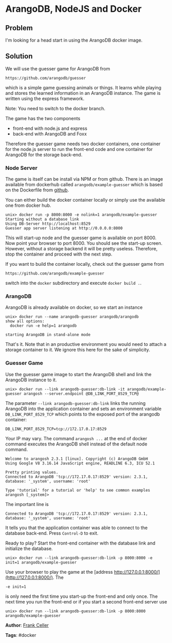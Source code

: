 # ArangoDB, NodeJS and Docker

## Problem

I'm looking for a head start in using the ArangoDB docker image.

## Solution

We will use the guesser game for ArangoDB from

    https://github.com/arangodb/guesser

which is a simple game guessing animals or things. It learns while playing
and stores the learned information in an ArangoDB instance. The game is written using the
express framework. 

Note: You need to switch to the docker branch.  

The game has the two components

* front-end with node.js and express
* back-end with ArangoDB and Foxx

Therefore the guesser game needs two docker containers, one container for the node.js
server to run the front-end code and one container for ArangoDB for the storage back-end.

### Node Server

The game is itself can be install via NPM or from github. There is an image available from
dockerhub called `arangodb/example-guesser` which is based on the Dockerfile
from [github](https://raw.githubusercontent.com/arangodb/guesser/docker/docker/Dockerfile).

You can either build the docker container locally or simply use the available one from
docker hub.

    unix> docker run -p 8000:8000 -e nolink=1 arangodb/example-guesser
    Starting without a database link
    Using DB-Server http://localhost:8529
    Guesser app server listening at http://0.0.0.0:8000

This will start-up node and the guesser game is available on port 8000. Now point your
browser to port 8000. You should see the start-up screen. However, without a storage
backend it will be pretty useless. Therefore, stop the container and proceed with the next
step.

If you want to build the container locally, check out the guesser game from

    https://github.com/arangodb/example-guesser

switch into the `docker` subdirectory and execute `docker build .`.

### ArangoDB

ArangoDB is already available on docker, so we start an instance

    unix> docker run --name arangodb-guesser arangodb/arangodb
    show all options:
      docker run -e help=1 arangodb

    starting ArangoDB in stand-alone mode

That's it. Note that in an productive environment you would need to attach a storage
container to it. We ignore this here for the sake of simplicity.

### Guesser Game

Use the guesser game image to start the ArangoDB shell and link the ArangoDB instance to
it.

    unix> docker run --link arangodb-guesser:db-link -it arangodb/example-guesser arangosh --server.endpoint @DB_LINK_PORT_8529_TCP@

The parameter `--link arangodb-guesser:db-link` links the running ArangoDB into the
application container and sets an environment variable `DB_LINK_PORT_8529_TCP` which
points to the exposed port of the arangodb container:

    DB_LINK_PORT_8529_TCP=tcp://172.17.0.17:8529

Your IP may vary. The command `arangosh ...` at the end of docker command executes the
ArangoDB shell instead of the default node command.

    Welcome to arangosh 2.3.1 [linux]. Copyright (c) ArangoDB GmbH
    Using Google V8 3.16.14 JavaScript engine, READLINE 6.3, ICU 52.1
    
    Pretty printing values.
    Connected to ArangoDB 'tcp://172.17.0.17:8529' version: 2.3.1, database: '_system', username: 'root'
    
    Type 'tutorial' for a tutorial or 'help' to see common examples
    arangosh [_system]> 

The important line is

    Connected to ArangoDB 'tcp://172.17.0.17:8529' version: 2.3.1, database: '_system', username: 'root'

It tells you that the application container was able to connect to the database
back-end. Press `Control-D` to exit.

Ready to play? Start the front-end container with the database link and initialize the database.

    unix> docker run --link arangodb-guesser:db-link -p 8000:8000 -e init=1 arangodb/example-guesser

Use your browser to play the game at the [address http://127.0.0.1:8000/](http://127.0.0.1:8000/).
The

    -e init=1

is only need the first time you start-up the front-end and only once. The next time you
run the front-end or if you start a second front-end server use

    unix> docker run --link arangodb-guesser:db-link -p 8000:8000 arangodb/example-guesser


**Author**: [Frank Celler](https://github.com/fceller)

**Tags**: #docker
